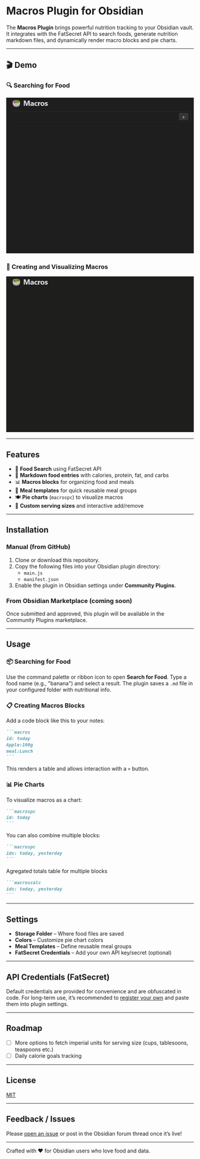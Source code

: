 # Macros Plugin for Obsidian

The **Macros Plugin** brings powerful nutrition tracking to your Obsidian vault. It integrates with the FatSecret API to search foods, generate nutrition markdown files, and dynamically render macro blocks and pie charts.

---

## 🎬 Demo

### 🔍 Searching for Food

![Search GIF](images/search.gif)

### 🍎 Creating and Visualizing Macros

![Macros GIF](images/macros.gif)

---

## Features

- 🥑 **Food Search** using FatSecret API
- 📝 **Markdown food entries** with calories, protein, fat, and carbs
- 📊 **Macros blocks** for organizing food and meals
- 🥗 **Meal templates** for quick reusable meal groups
- 🍽️ **Pie charts** (`macrospc`) to visualize macros
- 📐 **Custom serving sizes** and interactive add/remove

---

## Installation

### Manual (from GitHub)

1. Clone or download this repository.
2. Copy the following files into your Obsidian plugin directory:
   - `main.js`
   - `manifest.json`
3. Enable the plugin in Obsidian settings under **Community Plugins**.

### From Obsidian Marketplace (coming soon)

Once submitted and approved, this plugin will be available in the Community Plugins marketplace.

---

## Usage

### 📦 Searching for Food
Use the command palette or ribbon icon to open **Search for Food**.
Type a food name (e.g., "banana") and select a result.
The plugin saves a `.md` file in your configured folder with nutritional info.

### 📋 Creating Macros Blocks
Add a code block like this to your notes:

````markdown
```macros
id: today
Apple:100g
meal:Lunch
```
````

This renders a table and allows interaction with a `+` button.

### 📊 Pie Charts
To visualize macros as a chart:

````markdown
```macrospc
id: today
```
````

You can also combine multiple blocks:

````markdown
```macrospc
ids: today, yesterday
```
````
Agregated totals table for multiple blocks

````markdown
```macroscalc
ids: today, yesterday
```
````

---

## Settings

- **Storage Folder** – Where food files are saved
- **Colors** – Customize pie chart colors
- **Meal Templates** – Define reusable meal groups
- **FatSecret Credentials** – Add your own API key/secret (optional)

---

## API Credentials (FatSecret)

Default credentials are provided for convenience and are obfuscated in code.
For long-term use, it’s recommended to [register your own](https://platform.fatsecret.com/platform-api) and paste them into plugin settings.

---

## Roadmap

- [ ] More options to fetch imperial units for serving size (cups, tablesoons, teaspoons etc.)
- [ ] Daily calorie goals tracking

---

## License
[MIT](LICENSE)

---

## Feedback / Issues

Please [open an issue](https://github.com/JamesCliffordSpratt/obsidian-macros-plugin/issues) or post in the Obsidian forum thread once it’s live!

---

Crafted with ❤️ for Obsidian users who love food and data.

